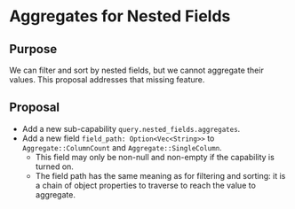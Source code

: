 # Aggregates for Nested Fields

## Purpose

We can filter and sort by nested fields, but we cannot aggregate their values. This proposal addresses that missing feature.

## Proposal

- Add a new sub-capability `query.nested_fields.aggregates`.
- Add a new field `field_path: Option<Vec<String>>` to `Aggregate::ColumnCount` and `Aggregate::SingleColumn`.
  - This field may only be non-null and non-empty if the capability is turned on.
  - The field path has the same meaning as for filtering and sorting: it is a chain of object properties to traverse to reach the value to aggregate.
